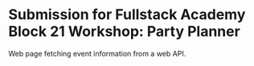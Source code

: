 # Submission for Fullstack Academy Block 21 Workshop: Party Planner
Web page fetching event information from a web API.
